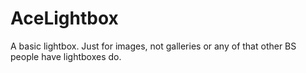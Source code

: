 AceLightbox
===========

A basic lightbox. Just for images, not galleries or any of that other BS people have lightboxes do.
